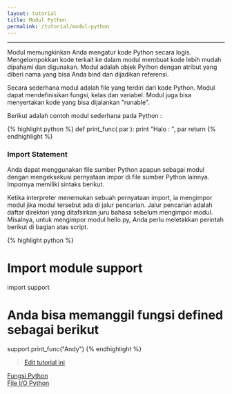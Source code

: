 ```yaml
---
layout: tutorial
title: Modul Python
permalink: /tutorial/modul-python
---
```


---

Modul memungkinkan Anda mengatur kode Python secara logis. Mengelompokkan kode terkait ke dalam modul membuat kode lebih mudah dipahami dan digunakan. Modul adalah objek Python dengan atribut yang diberi nama yang bisa Anda bind dan dijadikan referensi.

Secara sederhana modul adalah file yang terdiri dari kode Python. Modul dapat mendefinisikan fungsi, kelas dan variabel. Modul juga bisa menyertakan kode yang bisa dijalankan "runable".

Berikut adalah contoh modul sederhana pada Python :


{% highlight python %}
def print_func( par ):
   print "Halo : ", par
   return
{% endhighlight %}

### Import Statement

Anda dapat menggunakan file sumber Python apapun sebagai modul dengan mengeksekusi pernyataan impor di file sumber Python lainnya. Impornya memiliki sintaks berikut.

Ketika interpreter menemukan sebuah pernyataan import, ia mengimpor modul jika modul tersebut ada di jalur pencarian. Jalur pencarian adalah daftar direktori yang ditafsirkan juru bahasa sebelum mengimpor modul. Misalnya, untuk mengimpor modul hello.py, Anda perlu meletakkan perintah berikut di bagian atas script.

{% highlight python %}
# Import module support
import support

# Anda bisa memanggil fungsi defined sebagai berikut
support.print_func("Andy")
{% endhighlight %}


> [Edit tutorial ini](https://github.com/belajarpythoncom/belajarpythoncom.github.io/edit/master/tutorials/modul-python.md)

<div class="row navigation-tutorial">
    <div class="col-md-6 prev-tutorial">
        <a href="/tutorial/fungsi-python"><i class="fas fa-arrow-circle-left"></i>Fungsi Python</a>
    </div>
    <div class="col-md-6 next-tutorial">
        <a href="/tutorial/file-io-python" class="hoverable">File I/O Python<i class="fas fa-arrow-circle-right"></i></a>
    </div>
</div>
